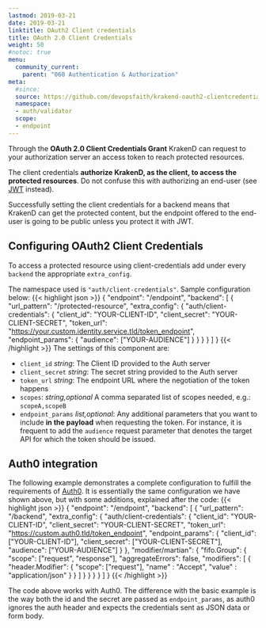```yaml
---
lastmod: 2019-03-21
date: 2019-03-21
linktitle: OAuth2 Client credentials
title: OAuth 2.0 Client Credentials
weight: 50
#notoc: true
menu:
  community_current:
    parent: "060 Authentication & Authorization"
meta:
  #since: 
  source: https://github.com/devopsfaith/krakend-oauth2-clientcredentials
  namespace:
  - auth/validator
  scope:
  - endpoint
---
```


Through the **OAuth 2.0 Client Credentials Grant** KrakenD can request to your authorization server an access token to reach protected resources.

The client credentials **authorize KrakenD, as the client, to access the protected resources**. Do not confuse this with authorizing an end-user (see [JWT](/docs/authorization/jwt-overview/) instead).

Successfully setting the client credentials for a backend means that KrakenD can get the protected content, but the endpoint offered to the end-user is going to be public unless you protect it with JWT.

## Configuring OAuth2 Client Credentials
To access a protected resource using client-credentials add under every `backend` the appropriate `extra_config`.

The namespace used is `"auth/client-credentials"`. Sample configuration below:
{{< highlight json >}}
{
    "endpoint": "/endpoint",
    "backend": [
        {
            "url_pattern": "/protected-resource",
            "extra_config": {
                "auth/client-credentials": {
                    "client_id": "YOUR-CLIENT-ID",
                    "client_secret": "YOUR-CLIENT-SECRET",
                    "token_url": "https://your.custom.identity.service.tld/token_endpoint",
                    "endpoint_params": {
                        "audience": ["YOUR-AUDIENCE"]
                    }
                }
            }
        }
    ]
}
{{< /highlight >}}
The settings of this component are:

- `client_id` *string*: The Client ID provided to the Auth server
- `client_secret` *string*: The secret string provided to the Auth server
- `token_url` *string*: The endpoint URL where the negotiation of the token happens
- `scopes`: *string,optional* A comma separated list of scopes needed, e.g.: `scopeA,scopeB`
- `endpoint_params` *list,optional*: Any additional parameters that you want to include **in the payload** when requesting the token. For instance, it is frequent to add the `audience` request parameter that denotes the target API for which the token should be issued.


## Auth0 integration
The following example demonstrates a complete configuration to fulfill the requirements of [Auth0](https://auth0.com/). It is essentially the same configuration we have shown above, but with some additions, explained after the code:
{{< highlight json >}}
{
    "endpoint": "/endpoint",
    "backend": [
        {
            "url_pattern": "/backend",
            "extra_config": {
                "auth/client-credentials": {
                    "client_id": "YOUR-CLIENT-ID",
                    "client_secret": "YOUR-CLIENT-SECRET",
                    "token_url": "https://custom.auth0.tld/token_endpoint",
                    "endpoint_params": {
                        "client_id": ["YOUR-CLIENT-ID"],
                        "client_secret": ["YOUR-CLIENT-SECRET"],
                        "audience": ["YOUR-AUDIENCE"]
                    }
                },
                "modifier/martian": {
                    "fifo.Group": {
                        "scope": ["request", "response"],
                        "aggregateErrors": false,
                        "modifiers": [
                            {
                                "header.Modifier": {
                                    "scope": ["request"],
                                    "name" : "Accept",
                                    "value" : "application/json"
                                }
                            }
                        ]
                    }
                }
            }
        }
    ]
}
{{< /highlight >}}

The code above works with Auth0. The difference with the basic example is the way both the id and the secret are passed as `endpoint_params`, as auth0 ignores the auth header and expects the credentials sent as JSON data or form body.
